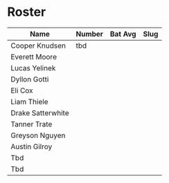 # Roster

|Name|Number|Bat Avg|Slug|
|----|------|-|-|
|Cooper Knudsen| tbd |||
|Everett Moore||||
|Lucas Yelinek||||
|Dyllon Gotti||||
|Eli Cox||||
|Liam Thiele||||
|Drake Satterwhite||||
|Tanner Trate||||
|Greyson Nguyen||||
|Austin Gilroy||||
|Tbd||||
|Tbd||||
